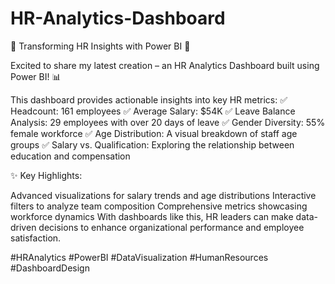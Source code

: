 # HR-Analytics-Dashboard
🌟 Transforming HR Insights with Power BI 🌟

Excited to share my latest creation – an HR Analytics Dashboard built using Power BI! 📊

This dashboard provides actionable insights into key HR metrics:
✅ Headcount: 161 employees
✅ Average Salary: $54K
✅ Leave Balance Analysis: 29 employees with over 20 days of leave
✅ Gender Diversity: 55% female workforce
✅ Age Distribution: A visual breakdown of staff age groups
✅ Salary vs. Qualification: Exploring the relationship between education and compensation

✨ Key Highlights:

Advanced visualizations for salary trends and age distributions
Interactive filters to analyze team composition
Comprehensive metrics showcasing workforce dynamics
With dashboards like this, HR leaders can make data-driven decisions to enhance organizational performance and employee satisfaction.

#HRAnalytics #PowerBI #DataVisualization #HumanResources #DashboardDesign
